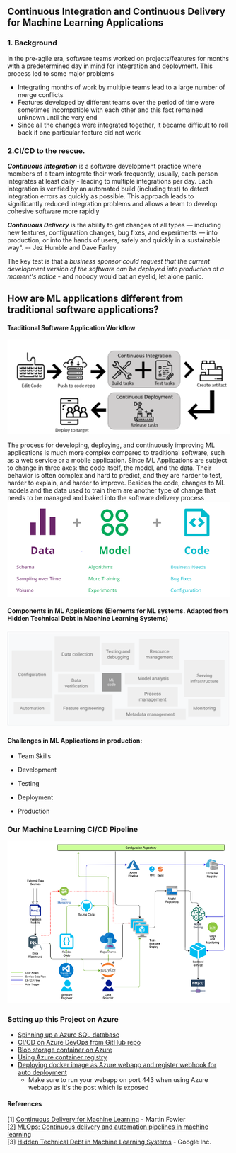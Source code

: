 ## Continuous Integration and Continuous Delivery for Machine Learning Applications

### 1. Background
In the pre-agile era, software teams worked on projects/features for months with a predetermined day in mind for integration and deployment. This process led to some major problems
* Integrating months of work by multiple teams lead to a large number of merge conflicts
* Features developed by different teams over the period of time were sometimes incompatible with each other and this fact remained unknown until the very end
* Since all the changes were integrated together, it became difficult to roll back if one particular feature did not work

### 2.CI/CD to the rescue.

_**Continuous Integration**_ is a software development practice where members of a team integrate their work frequently, usually, each person integrates at least daily - leading to multiple integrations per day. Each integration is verified by an automated build (including test) to detect integration errors as quickly as possible. This approach leads to significantly reduced integration problems and allows a team to develop cohesive software more rapidly

_**Continuous Delivery**_ is the ability to get changes of all types — including new features, configuration changes, bug fixes, and experiments — into production, or into the hands of users, safely and quickly in a sustainable way". -- Jez Humble and Dave Farley

The key test is that a _business sponsor could request that the current development version of the software can be deployed into production at a moment's notice_ - and nobody would bat an eyelid, let alone panic.

## How are ML applications different from traditional software applications?

#### Traditional Software Application Workflow
![](images/classic_pipeline.PNG)

The process for developing, deploying, and continuously improving ML applications is much 
more complex compared to traditional software, such as a web service or a mobile application. 
Since ML Applications are subject to change in three axes: the code itself, the model, 
and the data. Their behavior is often complex and hard to predict, and they are harder to test, 
harder to explain, and harder to improve.
Besides the code, changes to ML models and the data used to train them are another type of 
change that needs to be managed and baked into the software delivery process
![](images/ML%20applications.PNG)

#### Components in ML Applications (Elements for ML systems. Adapted from Hidden Technical Debt in Machine Learning Systems)
![](images/ComponetsinML.PNG)


#### Challenges in ML Applications in production:

- Team Skills

- Development

- Testing

- Deployment

- Production

### Our Machine Learning CI/CD Pipeline
![Machine Learning CI CD](images/cicd.png)

### Setting up this Project on Azure

* [Spinning up a Azure SQL database](https://docs.microsoft.com/en-us/azure/azure-sql/database/single-database-create-quickstart?tabs=azure-portal)
* [CI/CD on Azure DevOps from GitHub repo](https://docs.microsoft.com/en-us/azure/devops/pipelines/repos/github?view=azure-devops&tabs=yaml)
* [Blob storage container on Azure](https://docs.microsoft.com/en-us/azure/storage/blobs/storage-quickstart-blobs-portal)
* [Using Azure container registry](https://docs.microsoft.com/en-us/azure/container-registry/container-registry-get-started-docker-cli)
* [Deploying docker image as Azure webapp and register webhook for auto deployment](https://docs.microsoft.com/en-us/learn/modules/deploy-run-container-app-service/1-introduction)
    * Make sure to run your webapp on port 443 when using Azure webapp as it's the post which is exposed


#### References
[1] [Continuous Delivery for Machine Learning](https://docs.microsoft.com/en-us/learn/modules/deploy-run-container-app-service/1-introduction) - Martin Fowler  
[2] [MLOps: Continuous delivery and automation pipelines in machine learning](https://cloud.google.com/solutions/machine-learning/mlops-continuous-delivery-and-automation-pipelines-in-machine-learning)  
[3] [Hidden Technical Debt in Machine Learning Systems](https://papers.nips.cc/paper/5656-hidden-technical-debt-in-machine-learning-systems.pdf) - Google Inc.
